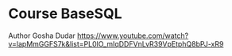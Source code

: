# Course BaseSQL
Author Gosha Dudar
https://www.youtube.com/watch?v=lapMmGGFS7k&list=PL0lO_mIqDDFVnLvR39VpEtphQ8bPJ-xR9
